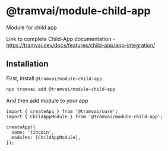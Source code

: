 # @tramvai/module-child-app

Module for child app

Link to complete Child-App documentation - https://tramvai.dev/docs/features/child-app/app-integration/


## Installation

First, install `@tramvai/module-child-app`

```bash
npx tramvai add @tramvai/module-child-app
```

And then add module to your app

```tsx
import { createApp } from '@tramvai/core';
import { ChildAppModule } from '@tramvai/module-child-app';

createApp({
  name: 'tincoin',
  modules: [ChildAppModule],
});
```
